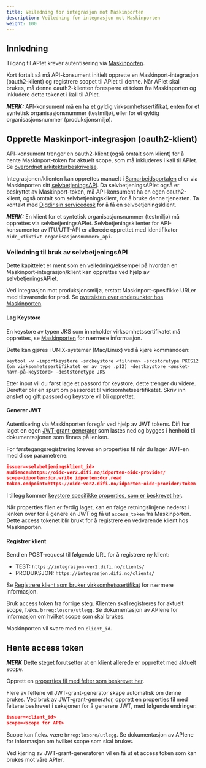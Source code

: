 ```yaml
---
title: Veiledning for integrasjon mot Maskinporten
description: Veiledning for integrasjon mot Maskinporten
weight: 100
---
```



## Innledning

Tilgang til APIet krever autentisering via [Maskinporten](https://difi.github.io/felleslosninger/maskinporten_guide_apikonsument.html).

Kort fortalt så må API-konsument initielt opprette en Maskinport-integrasjon (oauth2-klient) og registrere scopet til APIet til denne. Når APIet skal brukes, må denne oauth2-klienten forespørre et token fra Maskinporten og inkludere dette tokenet i kall til APIet.

**_MERK:_** API-konsument må en ha et gyldig virksomhetssertifikat, enten for et syntetisk organisasjonsnummer (testmiljø), eller for et gyldig organisasjonsnummer (produksjonsmiljø).


## Opprette Maskinport-integrasjon (oauth2-klient)

API-konsument trenger en oauth2-klient (også omtalt som klient) for å hente Maskinport-token for aktuelt scope, som må inkluderes i kall til APIet. Se [overordnet arkitekturbeskrivelse](https://difi.github.io/felleslosninger/maskinporten_overordnet.html).

Integrasjonen/klienten kan opprettes manuelt i [Samarbeidsportalen](https://minside-samarbeid.difi.no/organization-home/services/service-admin) eller via Maskinporten sitt [selvbetjeningsAPI](https://difi.github.io/felleslosninger/oidc_api_admin.html). Da selvbetjeningsAPIet også er beskyttet av Maskinport-token, må API-konsument ha en egen oauth2-klient, også omtalt som selvbetjeningsklient, for å bruke denne tjenesten. Ta kontakt med [Digdir sin servicedesk](mailto:servicedesk@digdir.no) for å få en selvbetjeningsklient.

**_MERK:_** En klient for et syntetisk organisasjonsnummer (testmiljø) må opprettes via selvbetjeningsAPIet. Selvbetjeningsklienter for API-konsumenter av ITU/UTT-API er allerede opprettet med identifikator `oidc_<fiktivt organisasjonsnummer>_api`.

### Veiledning til bruk av selvbetjeningsAPI

Dette kapittelet er ment som en veiledning/eksempel på hvordan en Maskinport-integrasjon/klient kan opprettes ved hjelp av selvbetjeningsAPIet.

Ved integrasjon mot produksjonsmiljø, erstatt Maskinport-spesifikke URLer med tilsvarende for prod. Se [oversikten over endepunkter hos Maskinporten](https://difi.github.io/felleslosninger/maskinporten_func_wellknown.html).


#### Lag Keystore

En keystore av typen JKS som inneholder virksomhetssertifikatet må opprettes, se [Maskinporten](https://difi.github.io/felleslosninger/oidc_sample_jwtgrant_postman.html) for nærmere informasjon.

Dette kan gjøres i UNIX-systemer (Mac/Linux) ved å kjøre kommandoen:

```
keytool -v -importkeystore -srckeystore <filnavn> -srcstoretype PKCS12 (om virksomhetssertifikatet er av type .p12) -destkeystore <ønsket-navn-på-keystore> -deststoretype JKS
```

Etter input vil du først lage et passord for keystore, dette trenger du videre. Deretter blir en spurt om passordet til virksomhetssertifikatet. Skriv inn ønsket og gitt passord og keystore vil bli opprettet.


#### Generer JWT

Autentisering via Maskinporten foregår ved hjelp av JWT tokens. Difi har laget en egen [JWT-grant-generator](https://github.com/difi/jwt-grant-generator) som lastes ned og bygges i henhold til dokumentasjonen som finnes på lenken.

For førstegangsregistrering kreves en properties fil når du lager JWT-en med disse parametrene:

```json
issuer=<selvbetjeningsklient_id>
audience=https://oidc-ver2.difi.no/idporten-oidc-provider/
scope=idporten:dcr.write idporten:dcr.read
token.endpoint=https://oidc-ver2.difi.no/idporten-oidc-provider/token
```

I tillegg kommer [keystore spesifikke properties, som er beskrevet her](https://github.com/difi/jwt-grant-generator).

Når properties filen er ferdig laget, kan en følge retningslinjene nederst i lenken over for å genere en JWT og få ut `access_token` fra Maskinporten.
Dette access tokenet blir brukt for å registrere en vedvarende klient hos Maskinporten.

#### Registrer klient

Send en POST-request til følgende URL for å registrere ny klient:

* TEST: `https://integrasjon-ver2.difi.no/clients/`
* PRODUKSJON: `https://integrasjon.difi.no/clients/`

Se [Registrere klient som bruker virksomhetssertifikat](https://difi.github.io/felleslosninger/maskinporten_guide_apikonsument.html#registrere-klient-som-bruker-virksomhetssertifikat) for nærmere informasjon.

Bruk access token fra forrige steg. Klienten skal registreres for aktuelt scope, f.eks. `brreg:losore/utlegg`. Se dokumentasjon av APIene for informasjon om hvilket scope som skal brukes.

Maskinporten vil svare med en `client_id`.

## Hente access token

**_MERK_** Dette steget forutsetter at en klient allerede er opprettet med aktuelt scope.

Opprett en [properties fil med felter som beskrevet her](https://difi.github.io/felleslosninger/maskinporten_guide_apikonsument.html#5-be-om-token).

Flere av feltene vil JWT-grant-generator skape automatisk om denne brukes. Ved bruk av JWT-grant-generator, opprett en properties fil med feltene beskrevet i seksjonen for å generere JWT, med følgende endringer:

```json
issuer=<client_id>
scope=<scope for API>
```

Scope kan f.eks. være `brreg:losore/utlegg`. Se dokumentasjon av APIene for informasjon om hvilket scope som skal brukes.

Ved kjøring av JWT-grant-generatoren vil en få ut et access token som kan brukes mot våre APIer.
